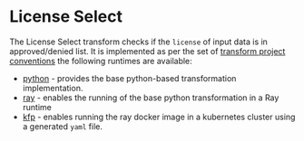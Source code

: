 # License Select 

The License Select transform checks if the `license` of input data is in approved/denied list. It is implemented as per the set of [transform project conventions](../../README.md#transform-project-conventions) the following runtimes are available:

* [python](python/README.md) - provides the base python-based transformation 
implementation.
* [ray](ray/README.md) - enables the running of the base python transformation
in a Ray runtime
* [kfp](kfp_ray/README.md) - enables running the ray docker image 
in a kubernetes cluster using a generated `yaml` file.

